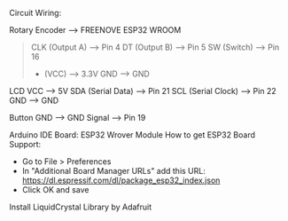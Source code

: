 Circuit Wiring:

Rotary Encoder   --> FREENOVE ESP32 WROOM
> CLK (Output A) --> Pin 4 
> DT  (Output B) --> Pin 5 
> SW  (Switch)   --> Pin 16 
>  +  (VCC)      --> 3.3V 
> GND            --> GND

LCD 
VCC                 --> 5V
SDA (Serial Data)   --> Pin 21
SCL (Serial Clock) --> Pin 22
GND                 --> GND

Button 
GND    --> GND
Signal --> Pin 19

Arduino IDE
Board: ESP32 Wrover Module
How to get ESP32 Board Support:
- Go to File > Preferences
- In "Additional Board Manager URLs" add this URL:
https://dl.espressif.com/dl/package_esp32_index.json
- Click OK and save
  
Install LiquidCrystal Library by Adafruit

